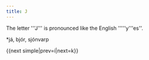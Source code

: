 ```yaml
---
title: J
---
```


The letter '''J''' is pronounced like the English '''''y'''es''.

*já, bjór, sjónvarp


{{next simple|prev=í|next=k}}